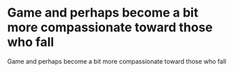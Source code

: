 # Game and perhaps become a bit more compassionate toward those who fall

Game and perhaps become a bit more compassionate toward those who fall